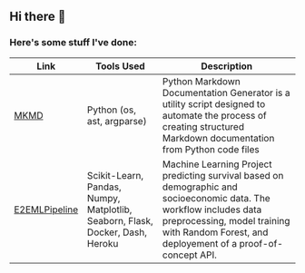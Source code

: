 ## Hi there 👋

### Here's some stuff I've done:
Link | Tools Used | Description
--- | --- | ---
[MKMD](https://github.com/JaredTPonting/mkmd) | Python (os, ast, argparse)  | Python Markdown Documentation Generator is a utility script designed to automate the process of creating structured Markdown documentation from Python code files
[E2EMLPipeline](https://github.com/JaredTPonting/E2EMLPipeline) | Scikit-Learn, Pandas, Numpy, Matplotlib, Seaborn, Flask, Docker, Dash, Heroku | Machine Learning Project predicting survival based on demographic and socioeconomic data. The workflow includes data preprocessing, model training with Random Forest, and deployement of a proof-of-concept API.

<!--
**JaredTPonting/JaredTPonting** is a ✨ _special_ ✨ repository because its `README.md` (this file) appears on your GitHub profile.

Here are some ideas to get you started:

- 🔭 I’m currently working on ...
- 🌱 I’m currently learning ...
- 👯 I’m looking to collaborate on ...
- 🤔 I’m looking for help with ...
- 💬 Ask me about ...
- 📫 How to reach me: ...
- 😄 Pronouns: ...
- ⚡ Fun fact: ...
-->
